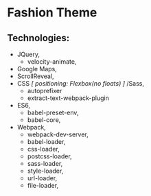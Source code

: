 # Fashion Theme

## Technologies:
  * JQuery,
      - velocity-animate,
  * Google Maps,
  * ScrollReveal,
  * CSS *[ positioning: Flexbox(no floats) ]* /Sass,
      - autoprefixer
      - extract-text-webpack-plugin
  * ES6,
      - babel-preset-env,
      - babel-core,
  * Webpack,
      - webpack-dev-server,  
      - babel-loader,
      - css-loader,
      - postcss-loader,
      - sass-loader,
      - style-loader,
      - url-loader,
      - file-loader,
